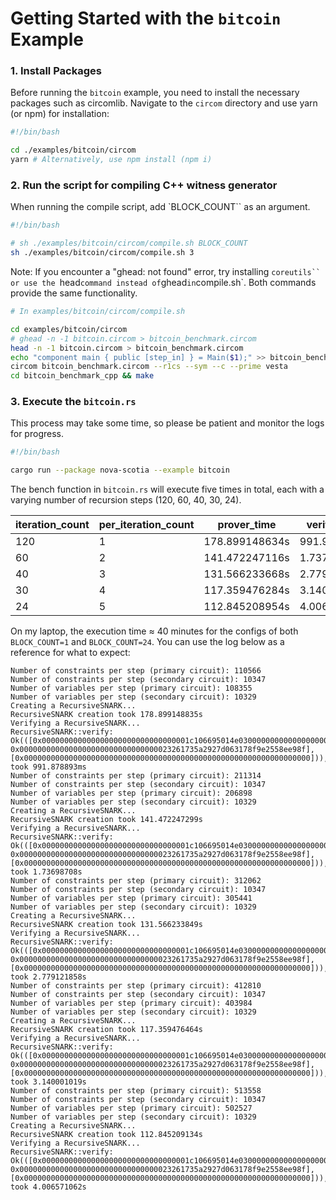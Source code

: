 # Getting Started with the `bitcoin` Example

### 1. Install Packages
Before running the `bitcoin` example, you need to install the necessary packages such as circomlib. Navigate to the `circom` directory and use yarn (or npm) for installation:

```sh
#!/bin/bash

cd ./examples/bitcoin/circom
yarn # Alternatively, use npm install (npm i)
```

### 2. Run the script for compiling C++ witness generator
When running the compile script, add `BLOCK_COUNT`` as an argument.
```sh
#!/bin/bash

# sh ./examples/bitcoin/circom/compile.sh BLOCK_COUNT
sh ./examples/bitcoin/circom/compile.sh 3
```

Note: If you encounter a "ghead: not found" error, try installing `coreutils`` or use the `head` command instead of `ghead` in `compile.sh`. Both commands provide the same functionality.
```sh
# In examples/bitcoin/circom/compile.sh

cd examples/bitcoin/circom
# ghead -n -1 bitcoin.circom > bitcoin_benchmark.circom
head -n -1 bitcoin.circom > bitcoin_benchmark.circom
echo "component main { public [step_in] } = Main($1);" >> bitcoin_benchmark.circom
circom bitcoin_benchmark.circom --r1cs --sym --c --prime vesta
cd bitcoin_benchmark_cpp && make
```

### 3. Execute the `bitcoin.rs`
This process may take some time, so please be patient and monitor the logs for progress.
```sh
#!/bin/bash

cargo run --package nova-scotia --example bitcoin
```

The bench function in `bitcoin.rs` will execute five times in total, each with a varying number of recursion steps (120, 60, 40, 30, 24).

| iteration_count | per_iteration_count | prover_time      | verifier_time   |
|-----------------|---------------------|------------------|-----------------|
| 120             | 1                   | 178.899148634s   | 991.922015ms    |
| 60              | 2                   | 141.472247116s   | 1.737021311s    |
| 40              | 3                   | 131.566233668s   | 2.77915948s     |
| 30              | 4                   | 117.359476284s   | 3.140047374s    |
| 24              | 5                   | 112.845208954s   | 4.006640945s    |


On my laptop, the execution time $\approx$ 40 minutes for the configs of both `BLOCK_COUNT=1` and `BLOCK_COUNT=24`. You can use the log below as a reference for what to expect:

```text
Number of constraints per step (primary circuit): 110566
Number of constraints per step (secondary circuit): 10347
Number of variables per step (primary circuit): 108355
Number of variables per step (secondary circuit): 10329
Creating a RecursiveSNARK...
RecursiveSNARK creation took 178.899148835s
Verifying a RecursiveSNARK...
RecursiveSNARK::verify: Ok(([0x000000000000000000000000000000001c106695014e03000000000000000000, 0x0000000000000000000000000000000023261735a2927d063178f9e2558ee98f], [0x0000000000000000000000000000000000000000000000000000000000000000])), took 991.878893ms
Number of constraints per step (primary circuit): 211314
Number of constraints per step (secondary circuit): 10347
Number of variables per step (primary circuit): 206898
Number of variables per step (secondary circuit): 10329
Creating a RecursiveSNARK...
RecursiveSNARK creation took 141.472247299s
Verifying a RecursiveSNARK...
RecursiveSNARK::verify: Ok(([0x000000000000000000000000000000001c106695014e03000000000000000000, 0x0000000000000000000000000000000023261735a2927d063178f9e2558ee98f], [0x0000000000000000000000000000000000000000000000000000000000000000])), took 1.73698708s
Number of constraints per step (primary circuit): 312062
Number of constraints per step (secondary circuit): 10347
Number of variables per step (primary circuit): 305441
Number of variables per step (secondary circuit): 10329
Creating a RecursiveSNARK...
RecursiveSNARK creation took 131.566233849s
Verifying a RecursiveSNARK...
RecursiveSNARK::verify: Ok(([0x000000000000000000000000000000001c106695014e03000000000000000000, 0x0000000000000000000000000000000023261735a2927d063178f9e2558ee98f], [0x0000000000000000000000000000000000000000000000000000000000000000])), took 2.779121858s
Number of constraints per step (primary circuit): 412810
Number of constraints per step (secondary circuit): 10347
Number of variables per step (primary circuit): 403984
Number of variables per step (secondary circuit): 10329
Creating a RecursiveSNARK...
RecursiveSNARK creation took 117.359476464s
Verifying a RecursiveSNARK...
RecursiveSNARK::verify: Ok(([0x000000000000000000000000000000001c106695014e03000000000000000000, 0x0000000000000000000000000000000023261735a2927d063178f9e2558ee98f], [0x0000000000000000000000000000000000000000000000000000000000000000])), took 3.140001019s
Number of constraints per step (primary circuit): 513558
Number of constraints per step (secondary circuit): 10347
Number of variables per step (primary circuit): 502527
Number of variables per step (secondary circuit): 10329
Creating a RecursiveSNARK...
RecursiveSNARK creation took 112.845209134s
Verifying a RecursiveSNARK...
RecursiveSNARK::verify: Ok(([0x000000000000000000000000000000001c106695014e03000000000000000000, 0x0000000000000000000000000000000023261735a2927d063178f9e2558ee98f], [0x0000000000000000000000000000000000000000000000000000000000000000])), took 4.006571062s
```